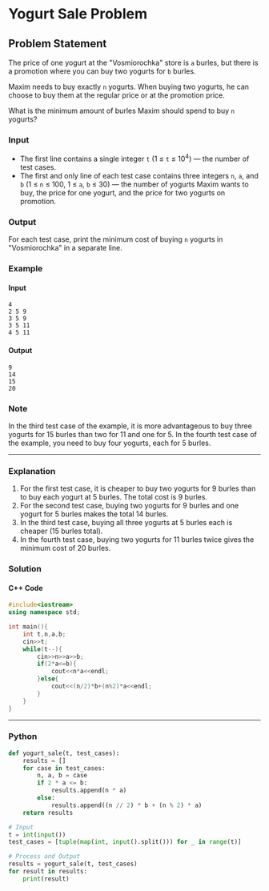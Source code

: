 # Yogurt Sale Problem

## Problem Statement

The price of one yogurt at the "Vosmiorochka" store is `a` burles, but there is a promotion where you can buy two yogurts for `b` burles.

Maxim needs to buy exactly `n` yogurts. When buying two yogurts, he can choose to buy them at the regular price or at the promotion price.

What is the minimum amount of burles Maxim should spend to buy `n` yogurts?

### Input

- The first line contains a single integer `t` (1 ≤ `t` ≤ 10<sup>4</sup>) — the number of test cases.
- The first and only line of each test case contains three integers `n`, `a`, and `b` (1 ≤ `n` ≤ 100, 1 ≤ `a`, `b` ≤ 30) — the number of yogurts Maxim wants to buy, the price for one yogurt, and the price for two yogurts on promotion.

### Output

For each test case, print the minimum cost of buying `n` yogurts in "Vosmiorochka" in a separate line.

### Example

#### Input
```
4
2 5 9
3 5 9
3 5 11
4 5 11
```

#### Output
```
9 
14 
15 
20
```

### Note
In the third test case of the example, it is more advantageous to buy three yogurts for 15 burles than two for 11 and one for 5. In the fourth test case of the example, you need to buy four yogurts, each for 5 burles.

---


### Explanation

1. For the first test case, it is cheaper to buy two yogurts for 9 burles than to buy each yogurt at 5 burles. The total cost is 9 burles.
2. For the second test case, buying two yogurts for 9 burles and one yogurt for 5 burles makes the total 14 burles.
3. In the third test case, buying all three yogurts at 5 burles each is cheaper (15 burles total).
4. In the fourth test case, buying two yogurts for 11 burles twice gives the minimum cost of 20 burles.

### Solution

#### C++ Code

```cpp
#include<iostream>
using namespace std; 

int main(){
    int t,n,a,b;
    cin>>t;
    while(t--){
        cin>>n>>a>>b;
        if(2*a<=b){
            cout<<n*a<<endl;
        }else{
            cout<<(n/2)*b+(n%2)*a<<endl;
        }
    }
}

```
---
### Python

```python
def yogurt_sale(t, test_cases):
    results = []
    for case in test_cases:
        n, a, b = case
        if 2 * a <= b:
            results.append(n * a)
        else:
            results.append((n // 2) * b + (n % 2) * a)
    return results

# Input
t = int(input())
test_cases = [tuple(map(int, input().split())) for _ in range(t)]

# Process and Output
results = yogurt_sale(t, test_cases)
for result in results:
    print(result)
```

